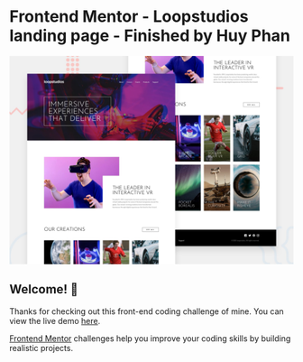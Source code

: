 # Frontend Mentor - Loopstudios landing page - Finished by Huy Phan

![Design preview for the Loopstudios landing page coding challenge](./public/desktop-preview.jpg)

## Welcome! 👋

Thanks for checking out this front-end coding challenge of mine. You can view the live demo [here](https://huyphan-loopstudios-landing-page.netlify.app/).

[Frontend Mentor](https://www.frontendmentor.io) challenges help you improve your coding skills by building realistic projects.
